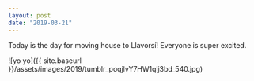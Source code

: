 ```yaml
---
layout: post
date: "2019-03-21"
---
```


Today is the day for moving house to Llavorsí! Everyone is super excited.

![yo yo]({{ site.baseurl }}/assets/images/2019/tumblr_poqjlvY7HW1qlj3bd_540.jpg)
